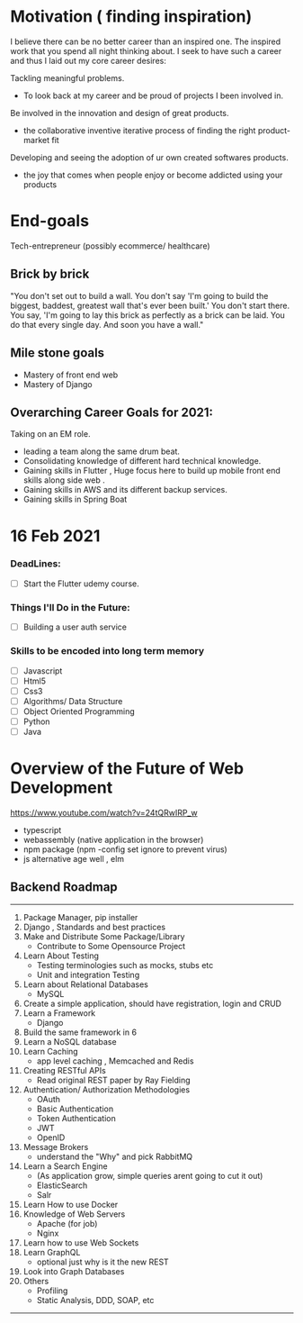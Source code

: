 
# Motivation ( finding inspiration)
I believe there can be no better career than an inspired one. The inspired work that you spend all night thinking about. I seek to have such a career and thus I laid out my core career desires:  
  
Tackling meaningful problems.  
- To look back at my career and be proud of projects I been involved in.  
  
Be involved in the innovation and design of great products.  
- the collaborative inventive iterative process of finding the right product-market fit  
  
Developing and seeing the adoption of ur own created softwares products.  
- the joy that comes when people enjoy or become addicted using your products  
  
# End-goals   
Tech-entrepreneur (possibly ecommerce/ healthcare)  
  
## Brick by brick  
"You don't set out to build a wall. You don't say 'I'm going to build the biggest, baddest, greatest wall that's ever been built.' You don't start there. You say, 'I'm going to lay this brick as perfectly as a brick can be laid. You do that every single day. And soon you have a wall."  
  
## Mile stone goals  
- Mastery of front end web  
- Mastery of Django

## Overarching Career Goals for 2021:
Taking on an EM role. 
- leading a team along the same drum beat. 
- Consolidating knowledge of different hard technical knowledge. 
- Gaining skills in Flutter , Huge focus here to build up mobile front end skills along side web . 
- Gaining skills in AWS and its different backup services. 
- Gaining skills in Spring Boat

# 16 Feb 2021
### DeadLines:
- [ ] Start the Flutter udemy course. 

### Things I'll Do in the Future:

- [ ] Building a user auth service

### Skills to be encoded into long term memory
- [ ] Javascript
- [ ] Html5
- [ ] Css3
- [ ] Algorithms/ Data Structure
- [ ] Object Oriented Programming
- [ ] Python
- [ ] Java

# Overview of the Future of Web Development
https://www.youtube.com/watch?v=24tQRwIRP_w
- typescript
- webassembly (native application in the browser)
- npm package (npm -config set ignore to prevent virus)
- js alternative age well , elm

## Backend Roadmap
***
1. Package Manager, pip installer
2. Django , Standards and best practices
3. Make and Distribute Some Package/Library
    - Contribute to Some Opensource Project
4. Learn About Testing
    - Testing terminologies such as mocks, stubs etc
    - Unit and integration Testing
5. Learn about Relational Databases
    - MySQL
6. Create a simple application, should have registration, login and CRUD
7. Learn a Framework
    - Django
8. Build the same framework in 6
9. Learn a NoSQL database
10. Learn Caching
    - app level caching , Memcached and Redis
11. Creating RESTful APIs
    - Read original REST paper by Ray Fielding
12. Authentication/ Authorization Methodologies
    - OAuth
    - Basic Authentication
    - Token Authentication
    - JWT
    - OpenID
13. Message Brokers
    - understand the "Why" and pick RabbitMQ
14. Learn a Search Engine 
    - (As application grow, simple queries arent going to cut it out)
    - ElasticSearch
    - Salr
15. Learn How to use Docker
16. Knowledge of Web Servers 
    - Apache (for job) 
    - Nginx 
17. Learn how to use Web Sockets
18. Learn GraphQL
    - optional just why is it the new REST
19. Look into Graph Databases
20. Others 
    - Profiling
    - Static Analysis, DDD, SOAP, etc
***
## 
